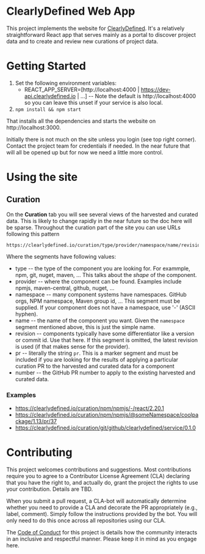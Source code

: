 # ClearlyDefined Web App

This project implements the website for [ClearlyDefined](https://clearlydefined.io). It's a relatively straightforward React app that serves mainly as a portal to discover project data and to create and review new curations of project data.

# Getting Started
1. Set the following environment variables:
   * REACT_APP_SERVER=[http://localhost:4000 | https://dev-api.clearlydefined.io | ...] -- Note the default is http://localhost:4000 so you can leave this unset if your service is also local.
1. `npm install && npm start`

That installs all the dependencies and starts the website on http://localhost:3000.

Initially there is not much on the site unless you login (see top right corner). Contact the project team 
for credentials if needed. In the near future that will all be opened up but for now we need a little more control.

# Using the site

## Curation
On the **Curation** tab you will see several views of the harvested and curated data. This is likely to change
rapidly in the near future so the doc here will be sparse. Throughout the curation part of the site you can use URLs following this pattern

```
https://clearlydefined.io/curation/type/provider/namespace/name/revision/pr/number
```

Where the segments have following values:

* type -- the type of the component you are looking for. For exammple, npm, git, nuget, maven, ... This talks about the *shape* of the component.
* provider -- where the component can be found. Examples include npmjs, maven-central, github, nuget, ...
* namespace -- many component systems have namespaces. GitHub orgs, NPM namespace, Maven group id, ... This segment must be supplied. If your component does not have a namespace, use '-' (ASCII hyphen).
* name -- the name of the component you want. Given the `namespace` segment mentioned above, this is just the simple name.
* revision -- components typically have some differentiator like a version or commit id. Use that here. If this segment is omitted, the latest revision is used (if that makes sense for the provider).
* pr -- literally the string `pr`. This is a marker segment and must be included if you are looking for the 
results of applying a particular curation PR to the harvested and curated data for a component
* number -- the GitHub PR number to apply to the existing harvested and curated data.

### Examples

* https://clearlydefined.io/curation/npm/npmjs/-/react/2.20.1
* https://clearlydefined.io/curation/npm/npmjs/@someNamespace/coolpackage/1.13/pr/37
* https://clearlydefined.io/curation/git/github/clearlydefined/service/0.1.0

# Contributing

This project welcomes contributions and suggestions. Most contributions require you to
agree to a Contributor License Agreement (CLA) declaring that you have the right to,
and actually do, grant the project the rights to use your contribution. Details are TBD.

When you submit a pull request, a CLA-bot will automatically determine whether you need
to provide a CLA and decorate the PR appropriately (e.g., label, comment). Simply follow the
instructions provided by the bot. You will only need to do this once across all repositories using our CLA.

The [Code of Conduct](CODE_OF_CONDUCT.md) for this project is details how the community interacts in 
an inclusive and respectful manner. Please keep it in mind as you engage here.
